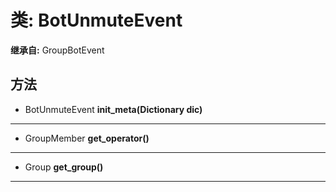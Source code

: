 # 类: BotUnmuteEvent  
  
**继承自:** GroupBotEvent  
  
## 方法 
  
- BotUnmuteEvent **init_meta(Dictionary dic)**  
  
---  
  
- GroupMember **get_operator()**  
  
---  
  
- Group **get_group()**  
  
---  
  

